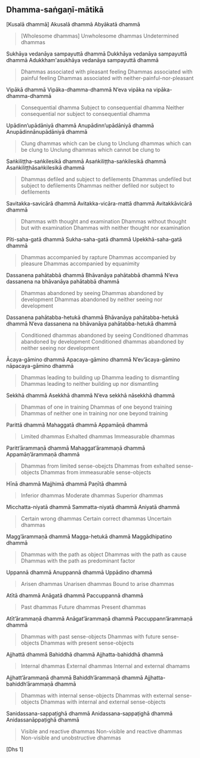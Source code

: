 ## Dhamma-saṅgaṇī-mātikā<a id="dhamma-sangani-matika"></a>

[Kusalā dhammā]
Akusalā dhammā
Abyākatā dhammā

<div class="english">

> [Wholesome dhammas]
> Unwholesome dhammas
> Undetermined dhammas

</div>

Sukhāya vedanāya sampayuttā dhammā
Dukkhāya vedanāya sampayuttā dhammā
Adukkham'asukhāya vedanāya sampayuttā dhammā

<div class="english">

> Dhammas associated with pleasant feeling
> Dhammas associated with painful feeling
> Dhammas associated with neither-painful-nor-pleasant

</div>

Vipākā dhammā
Vipāka-dhamma-dhammā
N’eva vipāka na vipāka-dhamma-dhammā

<div class="english">

> Consequential dhamma
> Subject to consequential dhamma
> Neither consequential nor subject to consequential dhamma

</div>

Upādinn’upādāniyā dhammā
Anupādinn’upādāniyā dhammā
Anupādinnānupādāniyā dhammā

<div class="english">

> Clung dhammas which can be clung to
> Unclung dhammas which can be clung to
> Unclung dhammas which cannot be clung to

</div>

Saṅkiliṭṭha-saṅkilesikā dhammā
Asaṅkiliṭṭha-saṅkilesikā dhammā
Asaṅkiliṭṭhāsaṅkilesikā dhammā

<div class="english">

> Dhammas defiled and subject to defilements
> Dhammas undefiled but subject to defilements
> Dhammas neither defiled nor subject to defilements

</div>

Savitakka-savicārā dhammā
Avitakka-vicāra-mattā dhammā
Avitakkāvicārā dhammā

<div class="english">

> Dhammas with thought and examination
> Dhammas without thought but with examination
> Dhammas with neither thought nor examination

</div>

Pīti-saha-gatā dhammā
Sukha-saha-gatā dhammā
Upekkhā-saha-gatā dhammā

<div class="english">

> Dhammas accompanied by rapture
> Dhammas accompanied by pleasure
> Dhammas accompanied by equanimity

</div>

Dassanena pahātabbā dhammā
Bhāvanāya pahātabbā dhammā
N’eva dassanena na bhāvanāya pahātabbā dhammā

<div class="english">

> Dhammas abandoned by seeing
> Dhammas abandoned by development
> Dhammas abandoned by neither seeing nor development

</div>

Dassanena pahātabba-hetukā dhammā
Bhāvanāya pahātabba-hetukā dhammā
N’eva dassanena na bhāvanāya pahātabba-hetukā dhammā

<div class="english">

> Conditioned dhammas abandoned by seeing
> Conditioned dhammas abandoned by development
> Conditioned dhammas abandoned by neither seeing nor development

</div>

Ācaya-gāmino dhammā
Apacaya-gāmino dhammā
N’ev’ācaya-gāmino nāpacaya-gāmino dhammā

<div class="english">

> Dhammas leading to building up
> Dhamma leading to dismantling
> Dhammas leading to neither building up nor dismantling

</div>

Sekkhā dhammā
Asekkhā dhammā
N’eva sekkhā nāsekkhā dhammā

<div class="english">

> Dhammas of one in training
> Dhammas of one beyond training
> Dhammas of neither one in training nor one beyond training

</div>

Parittā dhammā
Mahaggatā dhammā
Appamāṇā dhammā

<div class="english">

> Limited dhammas
> Exhalted dhammas
> Immeasurable dhammas

</div>

Paritt’ārammaṇā dhammā
Mahaggat’ārammaṇā dhammā
Appamāṇ’ārammaṇā dhammā

<div class="english">

> Dhammas from limited sense-obejcts
> Dhammas from exhalted sense-objects
> Dhammas from immeasurable sense-objects

</div>

Hīnā dhammā
Majjhimā dhammā
Paṇītā dhammā

<div class="english">

> Inferior dhammas
> Moderate dhammas
> Superior dhammas

</div>

Micchatta-niyatā dhammā
Sammatta-niyatā dhammā
Aniyatā dhammā

<div class="english">

> Certain wrong dhammas
> Certain correct dhammas
> Uncertain dhammas

</div>

Magg’ārammaṇā dhammā
Magga-hetukā dhammā
Maggādhipatino dhammā

<div class="english">

> Dhammas with the path as object
> Dhammas with the path as cause
> Dhammas with the path as predominant factor

</div>

Uppannā dhammā
Anuppannā dhammā
Uppādino dhammā

<div class="english">

> Arisen dhammas
> Unarisen dhammas
> Bound to arise dhammas

</div>

Atītā dhammā
Anāgatā dhammā
Paccuppannā dhammā

<div class="english">

> Past dhammas
> Future dhammas
> Present dhammas

</div>

Atīt’ārammaṇā dhammā
Anāgat’ārammaṇā dhammā
Paccuppann’ārammaṇā dhammā

<div class="english">

> Dhammas with past sense-objects
> Dhammas with future sense-objects
> Dhammas with present sense-objects

</div>

Ajjhattā dhammā
Bahiddhā dhammā
Ajjhatta-bahiddhā dhammā

<div class="english">

> Internal dhammas
> External dhammas
> Internal and external dhamams

</div>

Ajjhatt’ārammaṇā dhammā
Bahiddh’ārammaṇā dhammā
Ajjhatta-bahiddh’ārammaṇā dhammā

<div class="english">

> Dhammas with internal sense-objects
> Dhammas with external sense-objects
> Dhammas with internal and external sense-objects

</div>

Sanidassana-sappaṭighā dhammā
Anidassana-sappaṭighā dhammā
Anidassanāppaṭighā dhammā

<div class="english">

> Visible and reactive dhammas
> Non-visible and reactive dhammas
> Non-visible and unobstructive dhammas

</div>

[Dhs 1]
